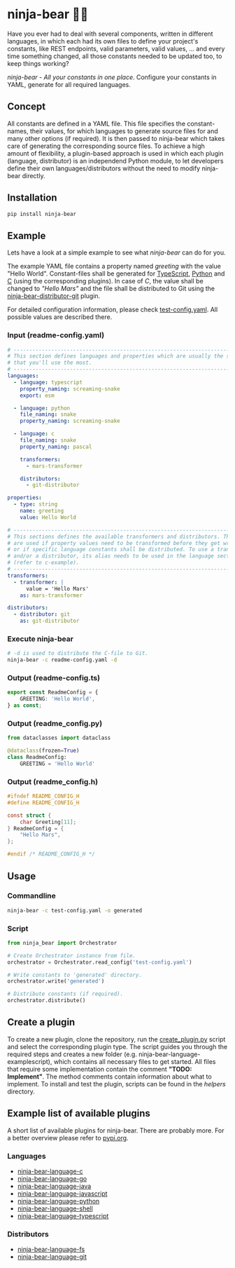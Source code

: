 # ninja-bear 🥷🐻
Have you ever had to deal with several components, written in different languages, in which each had its own files to define your project's constants, like REST endpoints, valid parameters, valid values, ... and every time something changed, all those constants needed to be updated too, to keep things working?

*ninja-bear - All your constants in one place*. Configure your constants in YAML, generate for all required languages.

## Concept
All constants are defined in a YAML file. This file specifies the constant-names, their values, for which languages to generate source files for and many other options (if required). It is then passed to ninja-bear which takes care of generating the corresponding source files. To achieve a high amount of flexibility, a plugin-based approach is used in which each plugin (language, distributor) is an independend Python module, to let developers define their own languages/distributors without the need to modify ninja-bear directly.

## Installation
```bash
pip install ninja-bear
```

## Example
Lets have a look at a simple example to see what *ninja-bear* can do for you.

The example YAML file contains a property named *greeting* with the value "Hello World". Constant-files shall be generated for [TypeScript](https://pypi.org/project/ninja-bear-language-typescript/), [Python](https://pypi.org/project/ninja-bear-language-python/) and [C](https://pypi.org/project/ninja-bear-language-c/) (using the corresponding plugins). In case of *C*, the value shall be changed to *"Hello Mars"* and the file shall be distributed to Git using the [ninja-bear-distributor-git](https://pypi.org/project/ninja-bear-distributor-git/) plugin.

For detailed configuration information, please check [test-config.yaml](https://github.com/monstermichl/ninja-bear/blob/main/example/test-config.yaml). All possible values are described there.

### Input (readme-config.yaml)
```yaml
# -----------------------------------------------------------------------------
# This section defines languages and properties which are usually the settings
# that you'll use the most.
# -----------------------------------------------------------------------------
languages:
  - language: typescript
    property_naming: screaming-snake
    export: esm

  - language: python
    file_naming: snake
    property_naming: screaming-snake

  - language: c
    file_naming: snake
    property_naming: pascal

    transformers:
      - mars-transformer

    distributors:
      - git-distributor

properties:
  - type: string
    name: greeting
    value: Hello World

# -----------------------------------------------------------------------------
# This sections defines the available transformers and distributors. They are
# are used if property values need to be transformed before they get written
# or if specific language constants shall be distributed. To use a transformer
# and/or a distributor, its alias needs to be used in the language section
# (refer to c-example).
# -----------------------------------------------------------------------------
transformers:
  - transformer: |
      value = 'Hello Mars'
    as: mars-transformer

distributors:
  - distributor: git
    as: git-distributor
```

### Execute ninja-bear
```bash
# -d is used to distribute the C-file to Git.
ninja-bear -c readme-config.yaml -d
```

### Output (readme-config.ts)
```typescript
export const ReadmeConfig = {
    GREETING: 'Hello World',
} as const;
```

### Output (readme_config.py)
```python
from dataclasses import dataclass

@dataclass(frozen=True)
class ReadmeConfig:
    GREETING = 'Hello World'
```

### Output (readme_config.h)
```c
#ifndef README_CONFIG_H
#define README_CONFIG_H

const struct {
    char Greeting[11];
} ReadmeConfig = {
    "Hello Mars",
};

#endif /* README_CONFIG_H */
```

## Usage
### Commandline
```bash
ninja-bear -c test-config.yaml -o generated
```

### Script
```python
from ninja_bear import Orchestrator

# Create Orchestrator instance from file.
orchestrator = Orchestrator.read_config('test-config.yaml')

# Write constants to 'generated' directory.
orchestrator.write('generated')

# Distribute constants (if required).
orchestrator.distribute()
```

## Create a plugin
To create a new plugin, clone the repository, run the [create_plugin.py](https://github.com/monstermichl/ninja-bear/blob/main/misc/plugins/create_plugin.py) script and select the corresponding plugin type. The script guides you through the required steps and creates a new folder (e.g. ninja-bear-language-examplescript), which contains all necessary files to get started. All files that require some implementation contain the comment **"TODO: Implement"**. The method comments contain information about what to implement. To install and test the plugin, scripts can be found in the *helpers* directory.

## Example list of available plugins
A short list of available plugins for ninja-bear. There are probably more. For a better overview please refer to [pypi.org](https://pypi.org/search/?q=%22ninja-bear-*%22).

### Languages
- [ninja-bear-language-c](https://pypi.org/project/ninja-bear-language-c/)
- [ninja-bear-language-go](https://pypi.org/project/ninja-bear-language-go/)
- [ninja-bear-language-java](https://pypi.org/project/ninja-bear-language-java/)
- [ninja-bear-language-javascript](https://pypi.org/project/ninja-bear-language-javascript/)
- [ninja-bear-language-python](https://pypi.org/project/ninja-bear-language-python/)
- [ninja-bear-language-shell](https://pypi.org/project/ninja-bear-language-shell/)
- [ninja-bear-language-typescript](https://pypi.org/project/ninja-bear-language-typescript/)

### Distributors
- [ninja-bear-language-fs](https://pypi.org/project/ninja-bear-distributor-fs/)
- [ninja-bear-language-git](https://pypi.org/project/ninja-bear-distributor-git/)
